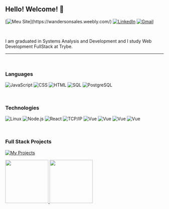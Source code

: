## **Hello! Welcome!** 🚀️

[![Meu Site](https://img.shields.io/badge/-🧬%20My%20Website-000?)](https://wandersonsales.weebly.com/)
[![LinkedIn](https://img.shields.io/badge/LinkedIn-35495E?&logo=Linkedin&color=0e76a8)](https://www.linkedin.com/in/wandersonsales/)
[![Gmail](https://img.shields.io/badge/Gmail-35495E?&logo=Gmail&color=FFF)](mailto:wandersonsales.dev@gmail.com)

<br/>

I am graduated in Systems Analysis and Development and I study Web Development FullStack at Trybe.

---

<br/>

### **Languages**

![JavaScript](https://img.shields.io/badge/JavaScript-35495E?&logo=Javascript&color=black)
![CSS](https://img.shields.io/badge/CSS-35495E?&logo=CSS3&color=black)
![HTML](https://img.shields.io/badge/HTML-35495E?&logo=HTML5&color=black)
![SQL](https://img.shields.io/badge/SQL-35495E?&logo=MySQL&color=black)
![PostgreSQL](https://img.shields.io/badge/PostgreSQL-35495E?&logo=PostgreSQL&color=black)

<br/>

### **Technologies**

![Linux](https://img.shields.io/badge/-Linux-000?&logo=Linux&logoColor=FCC624)
![Node.js](https://img.shields.io/badge/-Node.js-000?&logo=node.js)
![React](https://img.shields.io/badge/-React-000?&logo=React)
![TCP/IP](https://img.shields.io/badge/-TCP%2FIP-000?&logo=Cisco)
![Vue](https://img.shields.io/badge/Vue.js-35495E?&logo=Vue.js&color=black)
![Vue](https://img.shields.io/badge/Dart-35495E?&logo=Dart&color=black)
![Vue](https://img.shields.io/badge/Swift-35495E?&logo=Swift&color=black)
![Vue](https://img.shields.io/badge/Kotlin-35495E?&logo=Kotlin&color=black)

<br/>

### **Full Stack Projects**

[![My Projects](https://img.shields.io/badge/My_Projects-35495E?&logo=GitHub&color=black)](https://github.com/wandersonsales-dev?tab=repositories)


<a href="https://https://github.com/wandersonsales-dev/"><img height="137px" src="https://github-readme-stats.vercel.app/api?username=wandersonsales-dev&hide_title=false&hide_border=false&show_icons=true&include_all_commits=true&count_private=true&line_height=21&text_color=FFF&icon_color=00ecff&theme=chartreuse-dark" /> <!-- wi*quL3fcV --> <img height="137px" src="https://github-readme-stats.vercel.app/api/top-langs/?username=wandersonsales-dev&hide=html&hide_title=false&hide_border=false&layout=compact&langs_count=7&exclude_repo=comp426,Redventures-Movie-Quotes&text_color=FFF&icon_color=fff&theme=chartreuse-dark" /></a>

